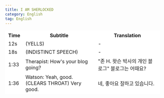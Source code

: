 ```yaml
---
title: I AM SHERLOCKED 
category: English
tag: English
---
```


<html>
  <head>
    <style>
      table, th, td {
         border:1px solid #FFFFFF;
         background-color: #ffffff;
       }
    </style>
   </head>
   <body>
     <table style="width:100%;">
       <tr><th>Time</th><th>Subtitle</th><th>Translation</th></tr>
       <tr><td>12s</td><td>(YELLS)</td><td>-</td></tr>
       <tr><td>18s</td><td>(INDISTINCT SPEECH)</td><td>-</td></tr>
       <tr><td>1:33</td><td>Therapist: How's your blog going?</td><td>"존 H. 왓슨 박사의 개인 블로그" 블로그는 어때요?</td></tr>
       <tr><td>1:36</td><td>Watson: Yeah, good. (CLEARS THROAT) Very good.</td><td>네, 좋아요 잘하고 있습니다.</td></tr>
     </table>
 </body>
</html>
